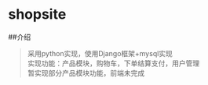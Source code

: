# shopsite
##介绍
> 采用python实现，使用Django框架+mysql实现<br>
实现功能：产品模块，购物车，下单结算支付，用户管理<br>
暂实现部分产品模块功能，前端未完成
